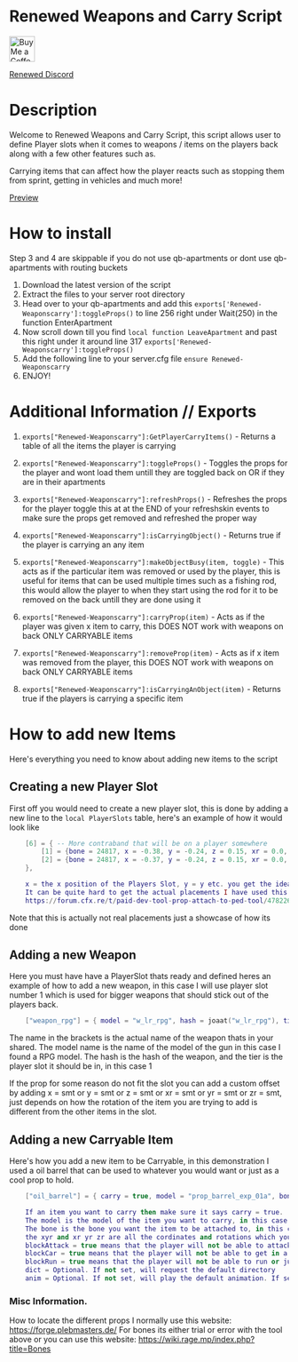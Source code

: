# Renewed Weapons and Carry Script
<a href='https://ko-fi.com/FjamZoo' target='_blank'><img height='35' style='border:0px;height:46px;' src='https://az743702.vo.msecnd.net/cdn/kofi3.png?v=0' border='0' alt='Buy Me a Coffee at ko-fi.com' />
</a>

[Renewed Discord](https://discord.gg/P3RMrbwA8n)

# Description

Welcome to Renewed Weapons and Carry Script, this script allows user to define Player slots when it comes to weapons / items on the players back along with a few other features such as.

Carrying items that can affect how the player reacts such as stopping them from sprint, getting in vehicles and much more!

[Preview](https://streamable.com/deh7tk)

# How to install
Step 3 and 4 are skippable if you do not use qb-apartments or dont use qb-apartments with routing buckets

1. Download the latest version of the script
2. Extract the files to your server root directory
3. Head over to your qb-apartments and add this `exports['Renewed-Weaponscarry']:toggleProps()` to line 256 right under Wait(250) in the function EnterApartment
4. Now scroll down till you find `local function LeaveApartment` and past this right under it around line 317 `exports['Renewed-Weaponscarry']:toggleProps()`
5. Add the following line to your server.cfg file `ensure Renewed-Weaponscarry`
6. ENJOY!

# Additional Information // Exports

1. `exports["Renewed-Weaponscarry"]:GetPlayerCarryItems()` - Returns a table of all the items the player is carrying

2. `exports["Renewed-Weaponscarry"]:toggleProps()` - Toggles the props for the player and wont load them untill they are toggled back on OR if they are in their apartments

3. `exports["Renewed-Weaponscarry"]:refreshProps()` - Refreshes the props for the player toggle this at at the END of your refreshskin events to make sure the props get removed and refreshed the proper way

4. `exports["Renewed-Weaponscarry"]:isCarryingObject()` - Returns true if the player is carrying an any item

5. `exports["Renewed-Weaponscarry"]:makeObjectBusy(item, toggle)` - This acts as if the particular item was removed or used by the player, this is useful for items that can be used multiple times such as a fishing rod, this would allow the player to when they start using the rod for it to be removed on the back untill they are done using it

6. `exports["Renewed-Weaponscarry"]:carryProp(item)` - Acts as if the player was given x item to carry, this DOES NOT work with weapons on back ONLY CARRYABLE items

7. `exports["Renewed-Weaponscarry"]:removeProp(item)` - Acts as if x item was removed from the player, this DOES NOT work with weapons on back ONLY CARRYABLE items

8. `exports["Renewed-Weaponscarry"]:isCarryingAnObject(item)` - Returns true if the players is carrying a specific item

# How to add new Items

Here's everything you need to know about adding new items to the script

## Creating a new Player Slot
First off you would need to create a new player slot, this is done by adding a new line to the `local PlayerSlots` table, here's an example of how it would look like

```lua
    [6] = { -- More contraband that will be on a player somewhere
        [1] = {bone = 24817, x = -0.38, y = -0.24, z = 0.15, xr = 0.0, yr = 92.0, zr = -13.0},
        [2] = {bone = 24817, x = -0.37, y = -0.24, z = 0.15, xr = 0.0, yr = 92.0, zr = 13.0},
    },

    x = the x position of the Players Slot, y = y etc. you get the idea.
    It can be quite hard to get the actual placements I have used this one and I would highly recommend it
    https://forum.cfx.re/t/paid-dev-tool-prop-attach-to-ped-tool/4782266
```

Note that this is actually not real placements just a showcase of how its done

## Adding a new Weapon
Here you must have have a PlayerSlot thats ready and defined heres an example of how to add a new weapon, in this case I will use player slot number 1 which is used for bigger weapons that should stick out of the players back.

```lua
    ["weapon_rpg"] = { model = "w_lr_rpg", hash = joaat("w_lr_rpg"), tier = 1},
```

The name in the brackets is the actual name of the weapon thats in your shared. The model name is the name of the model of the gun in this case I found a RPG model. The hash is the hash of the weapon, and the tier is the player slot it should be in, in this case 1

If the prop for some reason do not fit the slot you can add a custom offset by adding x = smt or y = smt or z = smt or xr = smt or yr = smt or zr = smt, just depends on how the rotation of the item you are trying to add is different from the other items in the slot.

## Adding a new Carryable Item
Here's how you add a new item to be Carryable, in this demonstration I used a oil barrel that can be used to whatever you would want or just as a cool prop to hold.

```lua
    ["oil_barrel"] = { carry = true, model = "prop_barrel_exp_01a", bone = 28422, x = 0.01, y = -0.27, z =  0.27, xr = 3.0, yr = 0.0, zr = 0.0, blockAttack = true, blockCar = true, blockRun = true, dict = "anim@heists@box_carry@", anim = "idle" },

    If an item you want to carry then make sure it says carry = true.
    The model is the model of the item you want to carry, in this case I used a oil barrel.
    The bone is the bone you want the item to be attached to, in this case I used the bone 28422
    the xyr and xr yr zr are all the cordinates and rotations which you can find by using the tool above.
    blockAttack = true means that the player will not be able to attack while carrying this item
    blockCar = true means that the player will not be able to get in a vehicle while carrying this item
    blockRun = true means that the player will not be able to run or jump while carrying this item
    dict = Optional. If not set, will request the default directory
    anim = Optional. If not set, will play the default animation. If set to "none", will not play an animation.
```


### Misc Information.
How to locate the different props I normally use this website: https://forge.plebmasters.de/
For bones its either trial or error with the tool above or you can use this website: https://wiki.rage.mp/index.php?title=Bones
